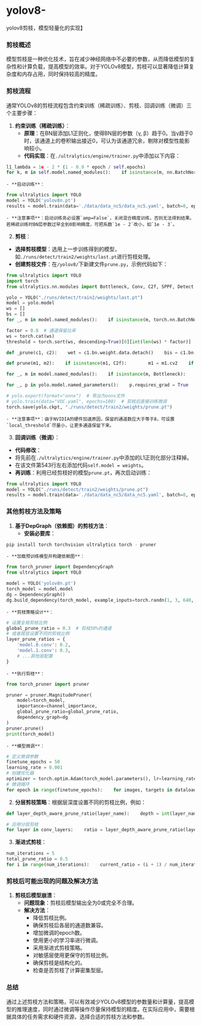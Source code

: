# yolov8-
yolov8剪枝，模型轻量化的实现】

### 剪枝概述

模型剪枝是一种优化技术，旨在减少神经网络中不必要的参数，从而降低模型的复杂性和计算负载，提高模型的效率。对于YOLOv8模型，剪枝可以显著降低计算复杂度和内存占用，同时保持较高的精度。

### 剪枝流程

通常YOLOv8的剪枝流程包含约束训练（稀疏训练）、剪枝、回调训练（微调）三个主要步骤：

1. **约束训练（稀疏训练）**：
   - **原理**：在BN层添加L1正则化，使得BN层的参数（γ, β）趋于0。当γ趋于0时，该通道上的卷积输出接近0，可认为该通道冗余，剔除对模型性能影响较小。
   - **代码实现**：在`./ultralytics/engine/trainer.py`中添加以下内容：

```python
l1_lambda = 1e - 2 * (1 - 0.9 * epoch / self.epochs)
for k, m in self.model.named_modules():    if isinstance(m, nn.BatchNorm2d):        m.weight.grad.data.add_(l1_lambda * torch.sign(m.weight.data))        m.bias.grad.data.add_(1e - 2 * torch.sign(m.bias.data))
```

```
- **启动训练**：
```

```python
from ultralytics import YOLO
model = YOLO('yolov8n.pt')
results = model.train(data='./data/data_nc5/data_nc5.yaml', batch=8, epochs=300, save=True, amp=False)
```

```
- **注意事项**：启动训练务必设置`amp=False`，关闭混合精度训练，否则无法得到结果。若稀疏训练时BN层参数过早全到0影响精度，可把系数`1e - 2`改小，如`1e - 3`。
```

2. **剪枝**：
- **选择剪枝模型**：选用上一步训练得到的模型，如`./runs/detect/train2/weights/last.pt`进行剪枝处理。
- **创建剪枝文件**：在`/yolov8/`下新建文件`prune.py`，示例代码如下：

```python
from ultralytics import YOLO
import torch
from ultralytics.nn.modules import Bottleneck, Conv, C2f, SPPF, Detect

yolo = YOLO("./runs/detect/train2/weights/last.pt")
model = yolo.model
ws = []
bs = []
for _, m in model.named_modules():    if isinstance(m, torch.nn.BatchNorm2d):        w = m.weight.abs().detach()        b = m.bias.abs().detach()        ws.append(w)        bs.append(b)

factor = 0.8  # 通道保留比率
ws = torch.cat(ws)
threshold = torch.sort(ws, descending=True)[0][int(len(ws) * factor)]

def _prune(c1, c2):    wet = c1.bn.weight.data.detach()    bis = c1.bn.bias.data.detach()    list = []    _threshold = threshold    while len(list) < 8:        list = torch.where(wet.abs() >= _threshold)[0]        _threshold = _threshold * 0.5    i = len(list)    c1.bn.weight.data = wet[list]    c1.bn.bias.data = bis[list]    c1.bn.running_var.data = c1.bn.running_var.data[list]    c1.bn.running_mean.data = c1.bn.running_mean.data[list]    c1.bn.num_features = i    c1.conv.weight.data = c1.conv.weight.data[list]    c1.conv.out_channels = i    if c1.conv.bias is not None:        c1.conv.bias.data = c1.conv.bias.data[list]    if not isinstance(c2, list):        c2 = [c2]    for item in c2:        if item is not None:            if isinstance(item, Conv):                conv = item.conv            else:                conv = item            conv.in_channels = i            conv.weight.data = conv.weight.data[:, list]

def prune(m1, m2):    if isinstance(m1, C2f):        m1 = m1.cv2    if not isinstance(m2, list):        m2 = [m2]    for i, item in enumerate(m2):        if isinstance(item, C2f) or isinstance(item, SPPF):            m2[i] = item.cv1    _prune(m1, m2)

for _, m in model.named_modules():    if isinstance(m, Bottleneck):        _prune(m.cv1, m.cv2)

for _, p in yolo.model.named_parameters():    p.requires_grad = True

# yolo.export(format="onnx")  # 导出为onnx文件
# yolo.train(data="VOC.yaml", epochs=100)  # 剪枝后直接训练微调
torch.save(yolo.ckpt, "./runs/detect/train2/weights/prune.pt")
```

```
- **注意事项**：由于NVIDIA的硬件加速原因，保留的通道数应大于等于8，可设置`local_threshold`尽量小，让更多通道保留下来。
```

3. **回调训练（微调）**：
- **代码修改**：
- 将先前在`./ultralytics/engine/trainer.py`中添加的L1正则化部分注释掉。
- 在该文件第543行左右添加代码`self.model = weights`。
- **再训练**：利用已经剪枝好的模型`prune.pt`，再次启动训练：

```python
from ultralytics import YOLO
model = YOLO("./runs/detect/train2/weights/prune.pt")
results = model.train(data='./data/data_nc5/data_nc5.yaml', batch=8, epochs=100, save=True)
```

### 其他剪枝方法及策略

1. **基于DepGraph（依赖图）的剪枝方法**：
   - **安装必要库**：

```bash
pip install torch torchvision ultralytics torch - pruner
```

```
- **加载预训练模型并构建依赖图**：
```

```python
from torch_pruner import DependencyGraph
from ultralytics import YOLO

model = YOLO('yolov8n.pt')
torch_model = model.model
dg = DependencyGraph()
dg.build_dependency(torch_model, example_inputs=torch.randn(1, 3, 640, 640))
```

```
- **剪枝策略设计**：
```

```python
# 设置全局剪枝比例
global_prune_ratio = 0.3  # 剪枝30%的通道
# 或者按层设置不同的剪枝比例
layer_prune_ratios = {
    'model.0.conv': 0.2,
    'model.1.conv': 0.3,
    # ...其他层配置
}
```

```
- **执行剪枝**：
```

```python
from torch_pruner import pruner

pruner = pruner.MagnitudePruner(
    model=torch_model,
    importance=channel_importance,
    global_prune_ratio=global_prune_ratio,
    dependency_graph=dg
)
pruner.prune()
print(torch_model)
```

```
- **模型微调**：
```

```python
# 定义微调参数
finetune_epochs = 50
learning_rate = 0.001
# 创建优化器
optimizer = torch.optim.Adam(torch_model.parameters(), lr=learning_rate)
# 微调循环
for epoch in range(finetune_epochs):    for images, targets in dataloader:        optimizer.zero_grad()        outputs = torch_model(images)        loss = compute_loss(outputs, targets)        loss.backward()        optimizer.step()        print(f'Epoch {epoch + 1}, Loss: {loss.item()}')
```

2. **分层剪枝策略**：根据层深度设置不同的剪枝比例，例如：

```python
def layer_depth_aware_prune_ratio(layer_name):    depth = int(layer_name.split('.')[1])  # 假设层名格式为model.x.conv    base_ratio = 0.3    # 深层网络剪枝比例较低    return base_ratio * (1 - 0.05 * depth)

# 应用分层剪枝
for layer in conv_layers:    ratio = layer_depth_aware_prune_ratio(layer.name)    pruner.set_layer_prune_ratio(layer, ratio)
```

3. **渐进式剪枝**：

```python
num_iterations = 5
total_prune_ratio = 0.5
for i in range(num_iterations):    current_ratio = (i + 1) / num_iterations * total_prune_ratio    pruner.global_prune_ratio = current_ratio    pruner.prune()    # 每次剪枝后微调    finetune_for_epochs(1)
```

### 剪枝后可能出现的问题及解决方法

1. **剪枝后模型崩溃**：
   - **问题现象**：剪枝后模型输出全为0或完全不合理。
   - **解决方法**：
     - 降低剪枝比例。
     - 确保剪枝后各层的通道数兼容。
     - 增加微调的epoch数。
     - 使用更小的学习率进行微调。
     - 采用渐进式剪枝策略。
     - 对敏感层使用更保守的剪枝比例。
     - 确保剪枝是结构化的。
     - 检查是否剪枝了计算密集型层。

### 总结

通过上述剪枝方法和策略，可以有效减少YOLOv8模型的参数量和计算量，提高模型的推理速度，同时通过微调等操作尽量保持模型的精度。在实际应用中，需要根据具体的任务需求和硬件资源，选择合适的剪枝方法和参数。
